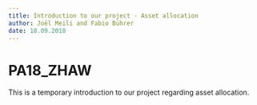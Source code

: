 ```yaml
---
title: Introduction to our project - Asset allocation
author: Joël Meili and Fabio Bührer
date: 18.09.2018
---
```


# PA18_ZHAW
This is a temporary introduction to our project regarding asset allocation.
